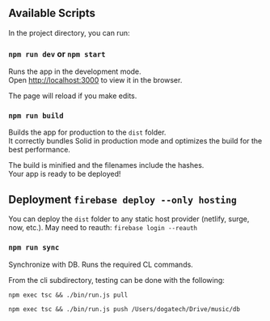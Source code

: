 ## Available Scripts

In the project directory, you can run:

### `npm run dev` or `npm start`

Runs the app in the development mode.<br>
Open [http://localhost:3000](http://localhost:3000) to view it in the browser.

The page will reload if you make edits.<br>

### `npm run build`

Builds the app for production to the `dist` folder.<br>
It correctly bundles Solid in production mode and optimizes the build for the best performance.

The build is minified and the filenames include the hashes.<br>
Your app is ready to be deployed!

## Deployment `firebase deploy --only hosting`

You can deploy the `dist` folder to any static host provider (netlify, surge, now, etc.).
May need to reauth: `firebase login --reauth`

### `npm run sync`

Synchronize with DB. Runs the required CL commands.

From the cli subdirectory, testing can be done with the following:

`npm exec tsc && ./bin/run.js pull`

`npm exec tsc && ./bin/run.js push /Users/dogatech/Drive/music/db`
